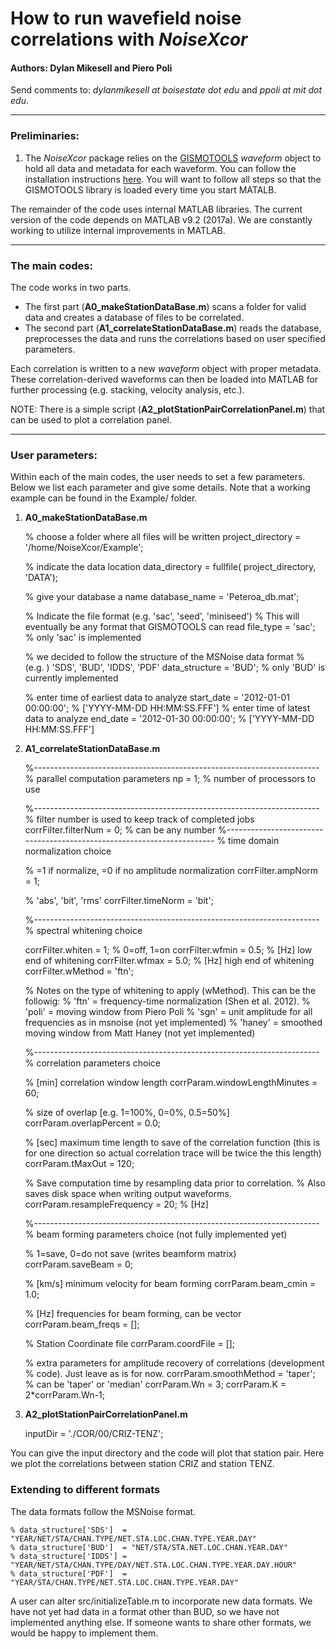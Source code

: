 # How to run wavefield noise correlations with _NoiseXcor_

#### Authors: Dylan Mikesell and Piero Poli
Send comments to: _dylanmikesell at boisestate dot edu_ and _ppoli at mit dot edu_.

---

### Preliminaries:

1) The _NoiseXcor_ package relies on the [GISMOTOOLS](https://geoscience-community-codes.github.io/GISMO/) _waveform_ object to hold all data and metadata for each waveform. You can follow the installation instructions [here](https://github.com/geoscience-community-codes/GISMO/wiki/Getting-Started). You will want to follow all steps so that the GISMOTOOLS library is loaded every time you start MATALB.

The remainder of the code uses internal MATLAB libraries. The current version of the code depends on MATLAB v9.2 (2017a). We are constantly working to utilize internal improvements in MATLAB.

---

### The main codes:

The code works in two parts. 

* The first part (__A0_makeStationDataBase.m__) scans a folder for valid data and creates a database of files to be correlated.
* The second part (__A1_correlateStationDataBase.m__) reads the database, preprocesses the data and runs the correlations based on user specified parameters.

Each correlation is written to a new _waveform_ object with proper metadata. These correlation-derived waveforms can then be loaded into MATLAB for further processing (e.g. stacking, velocity analysis, etc.).

NOTE: There is a simple script (__A2_plotStationPairCorrelationPanel.m__) that can be used to plot a correlation panel.

---

### User parameters:

Within each of the main codes, the user needs to set a few parameters. Below we list each parameter and give some details. Note that a working example can be found in the Example/ folder.

1) __A0_makeStationDataBase.m__

	% choose a folder where all files will be written
	project_directory = '/home/NoiseXcor/Example';
	
	% indicate the data location
	data_directory = fullfile( project_directory, 'DATA');
	
	% give your database a name
	database_name  = 'Peteroa_db.mat'; 
	
	% Indicate the file format (e.g. 'sac', 'seed', 'miniseed')
	% This will eventually be any format that GISMOTOOLS can read
	file_type = 'sac'; % only 'sac' is implemented
	
	% we decided to follow the structure of the MSNoise data format
	% (e.g. ) 'SDS', 'BUD', 'IDDS', 'PDF'
	data_structure = 'BUD'; % only 'BUD' is currently implemented
	
	% enter time of earliest data to analyze
	start_date = '2012-01-01 00:00:00'; % ['YYYY-MM-DD HH:MM:SS.FFF']
	% enter time of latest data to analyze
	end_date   = '2012-01-30 00:00:00'; % ['YYYY-MM-DD HH:MM:SS.FFF']

2) __A1_correlateStationDataBase.m__

	%-----------------------------------------------------------------------
	% parallel computation parameters
	np = 1; % number of processors to use
	
	%-----------------------------------------------------------------------
	% filter number is used to keep track of completed jobs
	corrFilter.filterNum = 0; % can be any number
	%-----------------------------------------------------------------------
	% time domain normalization choice
	
	% =1 if normalize, =0 if no amplitude normalization
	corrFilter.ampNorm  = 1;
	 
	% 'abs', 'bit', 'rms'
	corrFilter.timeNorm = 'bit'; 
	
	%-----------------------------------------------------------------------
	% spectral whitening choice
	
	corrFilter.whiten  = 1; % 0=off, 1=on
	corrFilter.wfmin   = 0.5; % [Hz] low end of whitening
	corrFilter.wfmax   = 5.0; % [Hz] high end of whitening
	corrFilter.wMethod = 'ftn';
	
	% Notes on the type of whitening to apply (wMethod). This can be the followig:
	% 'ftn'   = frequency-time normalization (Shen et al. 2012).
	% 'poli'  = moving window from Piero Poli
	% 'sgn'   = unit amplitude for all frequencies as in msnoise (not yet implemented)
	% 'haney' = smoothed moving window from Matt Haney (not yet implemented)
	
	%-----------------------------------------------------------------------
	% correlation parameters choice
	
	% [min] correlation window length
	corrParam.windowLengthMinutes = 60;
	
	% size of overlap [e.g. 1=100%, 0=0%, 0.5=50%]
	corrParam.overlapPercent      = 0.0; 
	
	% [sec] maximum time length to save of the correlation function (this is for one direction so actual correlation trace will be twice the this length)
	corrParam.tMaxOut             = 120;
	
	% Save computation time by resampling data prior to correlation.
	% Also saves disk space when writing output waveforms.
	corrParam.resampleFrequency   = 20; % [Hz] 
	
	%-----------------------------------------------------------------------
	% beam forming parameters choice (not fully implemented yet)
	
	% 1=save, 0=do not save (writes beamform matrix)
	corrParam.saveBeam  = 0; 
	
	% [km/s] minimum velocity for beam forming
	corrParam.beam_cmin = 1.0;
	
	% [Hz] frequencies for beam forming, can be vector
	corrParam.beam_freqs = [];
	
	% Station Coordinate file 
	corrParam.coordFile = []; 
	
	% extra parameters for amplitude recovery of correlations (development
	% code). Just leave as is for now.
	corrParam.smoothMethod = 'taper'; % can be 'taper' or 'median'
	corrParam.Wn           = 3;
	corrParam.K            = 2*corrParam.Wn-1;
	

3) __A2_plotStationPairCorrelationPanel.m__

	inputDir = './COR/00/CRIZ-TENZ';
	
You can give the input directory and the code will plot that station pair. Here we plot the correlations between station CRIZ and station TENZ.


### Extending to different formats

The data formats follow the MSNoise format.

	% data_structure['SDS']  = "YEAR/NET/STA/CHAN.TYPE/NET.STA.LOC.CHAN.TYPE.YEAR.DAY"
	% data_structure['BUD']  = "NET/STA/STA.NET.LOC.CHAN.YEAR.DAY"
	% data_structure['IDDS'] = "YEAR/NET/STA/CHAN.TYPE/DAY/NET.STA.LOC.CHAN.TYPE.YEAR.DAY.HOUR"
	% data_structure['PDF']  = "YEAR/STA/CHAN.TYPE/NET.STA.LOC.CHAN.TYPE.YEAR.DAY"

A user can alter src/initializeTable.m to incorporate new data formats. We have not yet had data in a format other than BUD, so we have not implemented anything else. If someone wants to share other formats, we would be happy to implement them. 
